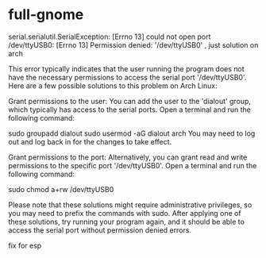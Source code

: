 # full-gnome

serial.serialutil.SerialException: [Errno 13] could not open port /dev/ttyUSB0: [Errno 13] Permission denied: '/dev/ttyUSB0' , just solution on arch

This error typically indicates that the user running the program does not have the necessary permissions to access the serial port '/dev/ttyUSB0'. Here are a few possible solutions to this problem on Arch Linux:

Grant permissions to the user: You can add the user to the 'dialout' group, which typically has access to the serial ports. Open a terminal and run the following command:

sudo groupadd dialout
sudo usermod -aG dialout arch
You may need to log out and log back in for the changes to take effect.

Grant permissions to the port: Alternatively, you can grant read and write permissions to the specific port '/dev/ttyUSB0'. Open a terminal and run the following command:

sudo chmod a+rw /dev/ttyUSB0

Please note that these solutions might require administrative privileges, so you may need to prefix the commands with sudo. After applying one of these solutions, try running your program again, and it should be able to access the serial port without permission denied errors.


fix for esp
